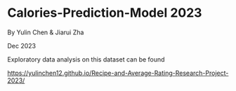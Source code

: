 
# Calories-Prediction-Model 2023

By Yulin Chen & Jiarui Zha  

Dec 2023

Exploratory data analysis on this dataset can be found

https://yulinchen12.github.io/Recipe-and-Average-Rating-Research-Project-2023/
